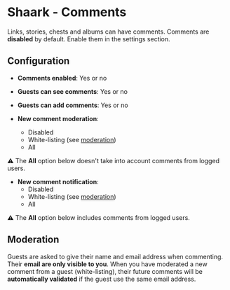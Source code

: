 # Shaark - Comments

Links, stories, chests and albums can have comments. Comments are **disabled** by default.
Enable them in the settings section.

## Configuration

- **Comments enabled**: Yes or no

- **Guests can see comments**: Yes or no

- **Guests can add comments**: Yes or no

- **New comment moderation**:
    - Disabled
    - White-listing (see [moderation](#moderation))
    - All
    
⚠️ The **All** option below doesn't take into account comments from logged users.

- **New comment notification**:
    - Disabled
    - White-listing (see [moderation](#moderation))
    - All
    
⚠️ The **All** option below includes comments from logged users.

## Moderation

Guests are asked to give their name and email address when commenting. Their **email are only visible to you**. 
When you have moderated a new comment from a guest (white-listing), their future comments will be **automatically validated** if the guest use the same email address.
